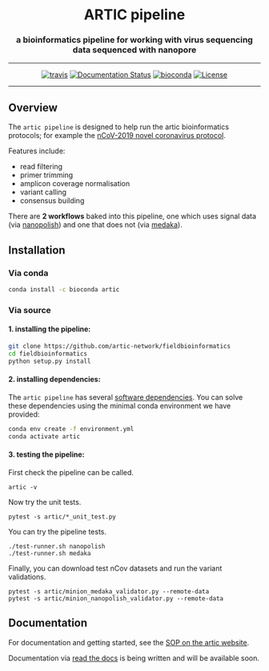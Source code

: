 <div align="center">
    <h1>ARTIC pipeline</h1>
    <h3>a bioinformatics pipeline for working with virus sequencing data sequenced with nanopore</h3>
    <hr>
    <a href="https://travis-ci.org/artic-network/fieldbioinformatics"><img src="https://travis-ci.org/artic-network/fieldbioinformatics.svg?branch=master" alt="travis"></a>
    <a href='http://artic.readthedocs.io/en/latest/?badge=latest'><img src='https://readthedocs.org/projects/artic/badge/?version=latest' alt='Documentation Status'></a>
    <a href="https://bioconda.github.io/recipes/artic/README.html"><img src="https://anaconda.org/bioconda/artic/badges/downloads.svg" alt="bioconda"></a>
    <a href="https://github.com/artic-network/fieldbioinformatics/blob/master/LICENSE"><img src="https://img.shields.io/badge/license-MIT-orange.svg" alt="License"></a>
</div>

---

## Overview

The `artic pipeline` is designed to help run the artic bioinformatics protocols; for example the [nCoV-2019 novel coronavirus protocol](https://artic.network/ncov-2019/ncov2019-bioinformatics-sop.html).

Features include:

* read filtering
* primer trimming
* amplicon coverage normalisation
* variant calling
* consensus building

There are **2 workflows** baked into this pipeline, one which uses signal data (via [nanopolish](https://github.com/jts/nanopolish)) and one that does not (via [medaka](https://github.com/nanoporetech/medaka)).

## Installation

### Via conda

```sh
conda install -c bioconda artic
```

### Via source

#### 1. installing the pipeline:

```sh
git clone https://github.com/artic-network/fieldbioinformatics
cd fieldbioinformatics
python setup.py install
```

#### 2. installing dependencies:

The `artic pipeline` has several [software dependencies](https://github.com/artic-network/fieldbioinformatics/blob/master/environment.yml). You can solve these dependencies using the minimal conda environment we have provided:

```sh
conda env create -f environment.yml
conda activate artic
```

#### 3. testing the pipeline:

First check the pipeline can be called.

```
artic -v
```

Now try the unit tests.

```
pytest -s artic/*_unit_test.py
```

You can try the pipeline tests.

```
./test-runner.sh nanopolish
./test-runner.sh medaka
```

Finally, you can download test nCov datasets and run the variant validations.

```
pytest -s artic/minion_medaka_validator.py --remote-data
pytest -s artic/minion_nanopolish_validator.py --remote-data
```


## Documentation

For documentation and getting started, see the [SOP on the artic website](https://artic.network/ncov-2019/ncov2019-bioinformatics-sop.html).

Documentation via [read the docs](http://artic.readthedocs.io/en/latest/?badge=latest) is being written and will be available soon.
